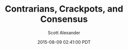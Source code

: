 ---
layout: podcast
title: "Contrarians, Crackpots, and Consensus"
author: Scott Alexander
description: https://slatestarcodex.com/2015/08/09/contrarians-crackpots-and-consensus/
date: 2015-08-09 02:41:00 PDT
length: 4284121
duration: 1071
guid: contrarians-crackpots-and-consensus
---